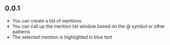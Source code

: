 ## 0.0.1

* You can create a list of mentions
* You can call up the mention list window based on the @ symbol or other patterns
* The selected mention is highlighted in blue text